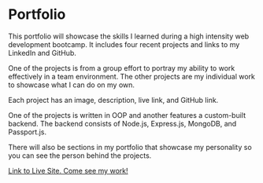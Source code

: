 # Portfolio

This portfolio will showcase the skills I learned during a high intensity web development bootcamp.
It includes four recent projects and links to my LinkedIn and GitHub.

One of the projects is from a group effort to portray my ability to work effectively in a team environment.
The other projects are my individual work to showcase what I can do on my own.

Each project has an image, description, live link, and GitHub link.

One of the projects is written in OOP and another features a custom-built backend. The backend consists of Node.js, Express.js, MongoDB, 
and Passport.js.

There will also be sections in my portfolio that showcase my personality so you can see the person behind the projects.

<a href = "http://gweneverpacifico.com/">Link to Live Site. Come see my work!</a>
